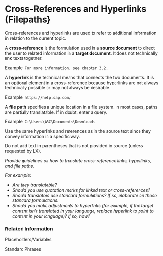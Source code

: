 # Cross-References and Hyperlinks (Filepaths}

Cross-references and hyperlinks are used to refer to additional information in relation to the current topic.

A **cross-reference** is the formulation used in a **source document** to direct the user to related information in a **target document**. It does not technically link texts together.

Example: `For more information, see chapter 3.2.`

A **hyperlink** is the technical means that connects the two documents. It is an optional element in a cross-reference because hyperlinks are not always technically possible or may not always be desirable.

Example: `https://help.sap.com/`

A **file path** specifies a unique location in a file system. In most cases, paths are partially translatable. If in doubt, enter a query.

Example: `C:\Users\ABC\Documents\Downloads`

Use the same hyperlinks and references as in the source text since they convey information in a specific way.

Do not add text in parentheses that is not provided in source (unless requested by LX).

*Provide guidelines on how to translate cross-reference links, hyperlinks, and file paths.*

*For example:*

* *Are they translatable?*
* *Should you use quotation marks for linked text or cross-references?*
* *Should translators use standard formulations? If so, elaborate on those standard formulations.*
* *Should you make adjustments to hyperlinks (for example, if the target content isn't translated in your language, replace hyperlink to point to content in your language)? If so, how?*

### Related Information

Placeholders/Variables

Standard Phrases
